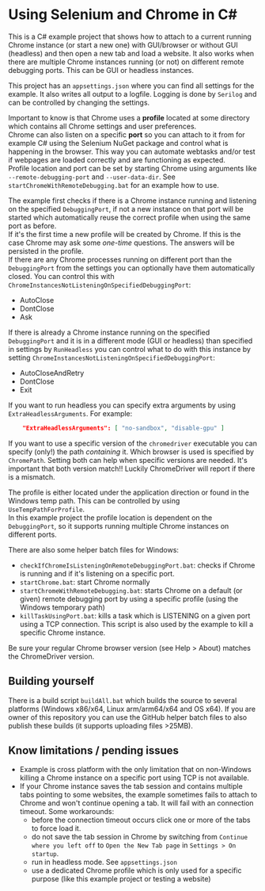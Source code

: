 # Using Selenium and Chrome in C#

This is a C# example project that shows how to attach to a current running Chrome instance (or start a new one) with GUI/browser or without GUI (headless) and then open a new tab and load a website.
It also works when there are multiple Chrome instances running (or not) on different remote debugging ports. This can be GUI or headless instances.

This project has an `appsettings.json` where you can find all settings for the example.
It also writes all output to a logfile. Logging is done by `Serilog` and can be controlled by changing the settings.

Important to know is that Chrome uses a __profile__ located at some directory which contains all Chrome settings and user preferences.  
Chrome can also listen on a specific __port__ so you can attach to it from for example C# using the Selenium NuGet package and control what is happening in the browser.
This way you can automate webtasks and/or test if webpages are loaded correctly and are functioning as expected.  
Profile location and port can be set by starting Chrome using arguments like `--remote-debugging-port` and `--user-data-dir`.
See `startChromeWithRemoteDebugging.bat` for an example how to use.  

The example first checks if there is a Chrome instance running and listening on the specified `DebuggingPort`, if not a new instance on that port will be started which automatically reuse the correct profile when using the same port as before.  
If it's the first time a new profile will be created by Chrome. If this is the case Chrome may ask some _one-time_ questions. The answers will be persisted in the profile.  
If there are any Chrome processes running on different port than the `DebuggingPort` from the settings you can optionally have them automatically closed.
You can control this with `ChromeInstancesNotListeningOnSpecifiedDebuggingPort`:
- AutoClose
- DontClose
- Ask

If there is already a Chrome instance running on the specified `DebuggingPort` and it is in a different mode (GUI or headless) than specified in settings by `RunHeadless` you can control what to do with this instance by setting `ChromeInstancesNotListeningOnSpecifiedDebuggingPort`:
- AutoCloseAndRetry
- DontClose
- Exit

If you want to run headless you can specify extra arguments by using `ExtraHeadlessArguments`. For example:
```json
	"ExtraHeadlessArguments": [ "no-sandbox", "disable-gpu" ]
```

If you want to use a specific version of the `chromedriver` executable you can specify (only!) the path _containing_ it.
Which browser is used is specified by `ChromePath`. Setting both can help when specific versions are needed. It's important that both version match!!
Luckily ChromeDriver will report if there is a mismatch.

The profile is either located under the application direction or found in the Windows temp path. This can be controlled by using `UseTempPathForProfile`.  
In this example project the profile location is dependent on the `DebuggingPort`, so it supports running multiple Chrome instances on different ports.  

There are also some helper batch files for Windows:
- `checkIfChromeIsListeningOnRemoteDebuggingPort.bat`: checks if Chrome is running and if it's listening on a specific port.
- `startChrome.bat`: start Chrome normally
- `startChromeWithRemoteDebugging.bat`: starts Chrome on a default (or given) remote debugging port by using a specific profile (using the Windows temporary path)
- `killTaskUsingPort.bat`: kills a task which is LISTENING on a given port using a TCP connection. This script is also used by the example to kill a specific Chrome instance.

Be sure your regular Chrome browser version (see Help > About) matches the ChromeDriver version.

## Building yourself

There is a build script `buildAll.bat` which builds the source to several platforms (Windows x86/x64, Linux arm/arm64/x64 and OS x64).
If you are owner of this repository you can use the GitHub helper batch files to also publish these builds (it supports uploading files >25MB).

## Know limitations / pending issues

- Example is cross platform with the only limitation that on non-Windows killing a Chrome instance on a specific port using TCP is not available.
- If your Chrome instance saves the tab session and contains multiple tabs pointing to some websites, the example sometimes fails to attach to Chrome and won't continue opening a tab.
It will fail with an connection timeout. Some workarounds:
  - before the connection timeout occurs click one or more of the tabs to force load it.
  - do not save the tab session in Chrome by switching from `Continue where you left off` to `Open the New Tab page` in `Settings > On startup`.
  - run in headless mode. See `appsettings.json`
  - use a dedicated Chrome profile which is only used for a specific purpose (like this example project or testing a website)
    